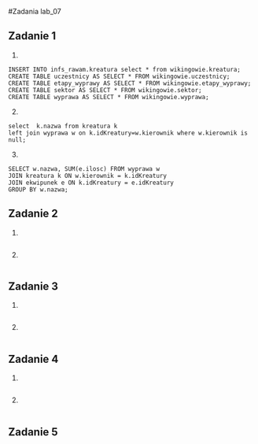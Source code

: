 #Zadania lab_07

## Zadanie 1
1.
```
INSERT INTO infs_rawam.kreatura select * from wikingowie.kreatura;
CREATE TABLE uczestnicy AS SELECT * FROM wikingowie.uczestnicy;
CREATE TABLE etapy_wyprawy AS SELECT * FROM wikingowie.etapy_wyprawy;
CREATE TABLE sektor AS SELECT * FROM wikingowie.sektor;
CREATE TABLE wyprawa AS SELECT * FROM wikingowie.wyprawa;
```
2.
```
select  k.nazwa from kreatura k
left join wyprawa w on k.idKreatury=w.kierownik where w.kierownik is null;
```
3.
```
SELECT w.nazwa, SUM(e.ilosc) FROM wyprawa w
JOIN kreatura k ON w.kierownik = k.idKreatury
JOIN ekwipunek e ON k.idKreatury = e.idKreatury
GROUP BY w.nazwa;
```

## Zadanie 2
1.
```
```
2.
```
```
## Zadanie 3
1.
```
```
2.
```
```
## Zadanie 4
1.
```
```
2.
```
```
## Zadanie 5
```
```





